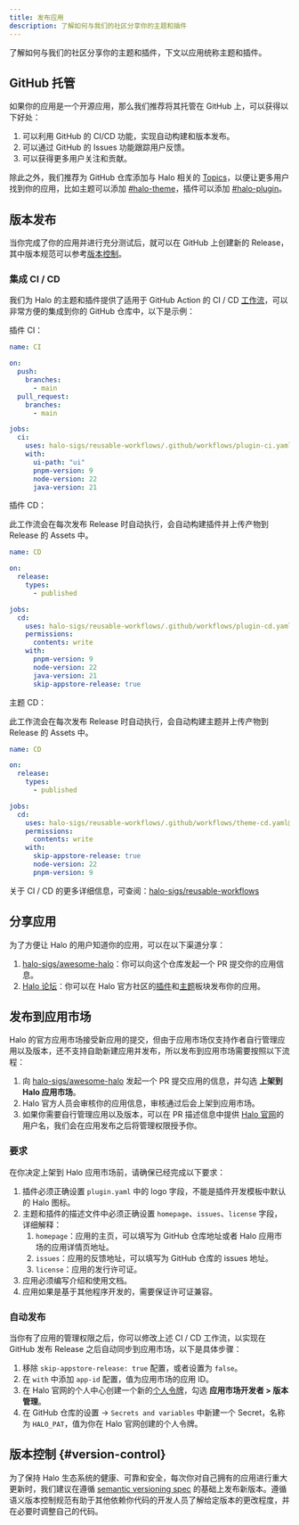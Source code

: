 ```yaml
---
title: 发布应用
description: 了解如何与我们的社区分享你的主题和插件
---
```


了解如何与我们的社区分享你的主题和插件，下文以应用统称主题和插件。

## GitHub 托管

如果你的应用是一个开源应用，那么我们推荐将其托管在 GitHub 上，可以获得以下好处：

1. 可以利用 GitHub 的 CI/CD 功能，实现自动构建和版本发布。
2. 可以通过 GitHub 的 Issues 功能跟踪用户反馈。
3. 可以获得更多用户关注和贡献。

除此之外，我们推荐为 GitHub 仓库添加与 Halo 相关的 [Topics](https://github.com/topics)，以便让更多用户找到你的应用，比如主题可以添加 [#halo-theme](https://github.com/topics/halo-theme)，插件可以添加 [#halo-plugin](https://github.com/topics/halo-plugin)。

## 版本发布

当你完成了你的应用并进行充分测试后，就可以在 GitHub 上创建新的 Release，其中版本规范可以参考[版本控制](#version-control)。

### 集成 CI / CD

我们为 Halo 的主题和插件提供了适用于 GitHub Action 的 CI / CD [工作流](https://github.com/halo-sigs/reusable-workflows)，可以非常方便的集成到你的 GitHub 仓库中，以下是示例：

插件 CI：

```yaml title=".github/workflows/ci.yaml"
name: CI

on:
  push:
    branches:
      - main
  pull_request:
    branches:
      - main

jobs:
  ci:
    uses: halo-sigs/reusable-workflows/.github/workflows/plugin-ci.yaml@v3
    with:
      ui-path: "ui"
      pnpm-version: 9
      node-version: 22
      java-version: 21
```

插件 CD：

此工作流会在每次发布 Release 时自动执行，会自动构建插件并上传产物到 Release 的 Assets 中。

```yaml title=".github/workflows/cd.yaml"
name: CD

on:
  release:
    types:
      - published

jobs:
  cd:
    uses: halo-sigs/reusable-workflows/.github/workflows/plugin-cd.yaml@v3
    permissions:
      contents: write
    with:
      pnpm-version: 9
      node-version: 22
      java-version: 21
      skip-appstore-release: true
```

主题 CD：

此工作流会在每次发布 Release 时自动执行，会自动构建主题并上传产物到 Release 的 Assets 中。

```yaml title=".github/workflows/cd.yaml"
name: CD

on:
  release:
    types:
      - published

jobs:
  cd:
    uses: halo-sigs/reusable-workflows/.github/workflows/theme-cd.yaml@v3
    permissions:
      contents: write
    with:
      skip-appstore-release: true
      node-version: 22
      pnpm-version: 9
```

关于 CI / CD 的更多详细信息，可查阅：[halo-sigs/reusable-workflows](https://github.com/halo-sigs/reusable-workflows)

## 分享应用

为了方便让 Halo 的用户知道你的应用，可以在以下渠道分享：

1. [halo-sigs/awesome-halo](https://github.com/halo-sigs/awesome-halo)：你可以向这个仓库发起一个 PR 提交你的应用信息。
2. [Halo 论坛](https://bbs.halo.run/t/plugins)：你可以在 Halo 官方社区的[插件](https://bbs.halo.run/t/plugins)和[主题](https://bbs.halo.run/t/themes)板块发布你的应用。

## 发布到应用市场

Halo 的官方应用市场接受新应用的提交，但由于应用市场仅支持作者自行管理应用以及版本，还不支持自助新建应用并发布，所以发布到应用市场需要按照以下流程：

1. 向 [halo-sigs/awesome-halo](https://github.com/halo-sigs/awesome-halo) 发起一个 PR 提交应用的信息，并勾选 **上架到 Halo 应用市场**。
2. Halo 官方人员会审核你的应用信息，审核通过后会上架到应用市场。
3. 如果你需要自行管理应用以及版本，可以在 PR 描述信息中提供 [Halo 官网](https://www.halo.run/)的用户名，我们会在应用发布之后将管理权限授予你。

### 要求

在你决定上架到 Halo 应用市场前，请确保已经完成以下要求：

1. 插件必须正确设置 `plugin.yaml` 中的 logo 字段，不能是插件开发模板中默认的 Halo 图标。
2. 主题和插件的描述文件中必须正确设置 `homepage`、`issues`、`license` 字段，详细解释：
   1. `homepage`：应用的主页，可以填写为 GitHub 仓库地址或者 Halo 应用市场的应用详情页地址。
   2. `issues`：应用的反馈地址，可以填写为 GitHub 仓库的 issues 地址。
   3. `license`：应用的发行许可证。
3. 应用必须编写介绍和使用文档。
4. 应用如果是基于其他程序开发的，需要保证许可证兼容。

### 自动发布

当你有了应用的管理权限之后，你可以修改上述 CI / CD 工作流，以实现在 GitHub 发布 Release 之后自动同步到应用市场，以下是具体步骤：

1. 移除 `skip-appstore-release: true` 配置，或者设置为 `false`。
2. 在 `with` 中添加 `app-id` 配置，值为应用市场的应用 ID。
3. 在 Halo 官网的个人中心创建一个新的[个人令牌](https://www.halo.run/uc/profile?tab=pat)，勾选 **应用市场开发者 > 版本管理**。
4. 在 GitHub 仓库的设置 -> `Secrets and variables` 中新建一个 Secret，名称为 `HALO_PAT`，值为你在 Halo 官网创建的个人令牌。

## 版本控制 {#version-control}

为了保持 Halo 生态系统的健康、可靠和安全，每次你对自己拥有的应用进行重大更新时，我们建议在遵循 [semantic versioning spec](http://semver.org/) 的基础上发布新版本。遵循语义版本控制规范有助于其他依赖你代码的开发人员了解给定版本的更改程度，并在必要时调整自己的代码。
